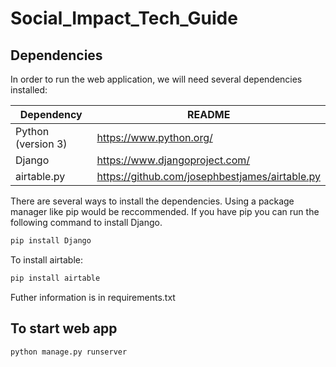 # Social_Impact_Tech_Guide

## Dependencies
In order to run the web application, we will need several dependencies installed:

| Dependency  | README |
| ------------- | ------------- |
| Python (version 3) | https://www.python.org/ |
| Django  | https://www.djangoproject.com/ |
| airtable.py  | https://github.com/josephbestjames/airtable.py |



There are several ways to install the dependencies. Using a package manager like pip would be reccommended. If you have pip you can run the following command to install Django.
```sh
pip install Django
```
To install airtable:

```sh
pip install airtable
```

Futher information is in requirements.txt
  
## To start web app
```sh
python manage.py runserver
```


